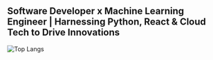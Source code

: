 
## Software Developer x Machine Learning Engineer | Harnessing Python, React & Cloud Tech to Drive Innovations

![Top Langs](https://github-readme-stats.vercel.app/api/top-langs/?username=shivamaroraa&hide_progress=true)

